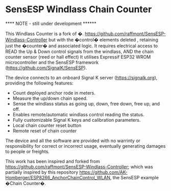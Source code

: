 <html><head><meta http-equiv="Content-Type" content="text/html; charset=utf-8" /><title></title></head><body><h1>SensESP Windlass Chain Counter</h1>
<p>****   NOTE - still under development ******</p>
<p>This Windlass Counter is a fork of �. <a href="https://github.com/raffmont/SensESP-Windlass-Controller">https://github.com/raffmont/SensESP-Windlass-Controller</a>
but with the �control� elements deleted , retaining just the �counter� and associated logic.
It requires electrical access to READ the Up &amp; Down control signals from the windlass, AND the chain counter sensor (reed or hall effect)
It utilises Expressif ESP32 WROM microcontroller and the SensESP framework (<a href="https://github.com/SignalK/SensESP">https://github.com/SignalK/SensESP</a>).</p>
<p>The device connects to an onboard Signal K server (<a href="https://signalk.org">https://signalk.org</a>), providing the following features:</p>
<ul>
<li>Count deployed anchor rode in meters.</li>
<li>Measure the up/down chain speed.</li>
<li>Sense the windlass status as going up, down, free down, free up, and off.</li>
<li>Enables remote/automatic windlass control reading the status.</li>
<li>Fully customizable Signal K keys and calibration parameters.</li>
<li>Local chain counter reset button</li>
<li>Remote reset of chain counter</li>
</ul>
<p>The device and all the software are provided with no warrinty or responsibility for correct or incorrect usage, eventually generating damages to people or freights.</p>
<p>This work has been inspired and forked from <a href="https://github.com/raffmont/SensESP-Windlass-Controller">https://github.com/raffmont/SensESP-Windlass-Controller</a>;
which was partially  inspired by this repository <a href="https://github.com/AK-Homberger/ESP8266_AnchorChainControl_WLAN">https://github.com/AK-Homberger/ESP8266_AnchorChainControl_WLAN</a>,  the SensESP example �Chain Counter�.</p>
</body></html>
